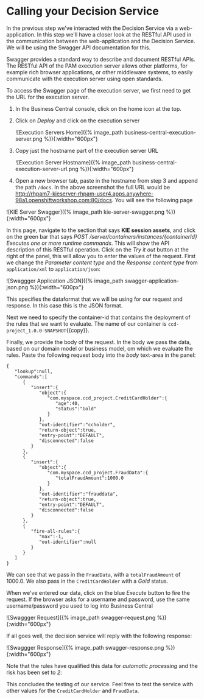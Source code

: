 # Calling your Decision Service

In the previous step we've interacted with the Decision Service via a web-application. In this step we'll have a closer look at the RESTful API used in the communication between the web-application and the Decision Service. We will be using the Swagger API documentation for this.

Swagger provides a standard way to describe and document RESTful APIs. The RESTful API of the PAM execution server allows other platforms, for example rich browser applications, or other middleware systems, to easily communicate with the execution server using open standards.

To access the Swagger page of the execution server, we first need to get the URL for the execution server.

1. In the Business Central console, click on the home icon at the top.

2. Click on _Deploy_ and click on the execution server

    ![Execution Servers Home]({% image_path business-central-execution-server.png %}){:width="600px"}

3. Copy just the hostname part of the execution server URL

    ![Execution Server Hostname]({% image_path business-central-execution-server-url.png %}){:width="600px"}

4. Open a new browser tab, paste in the hostname from step 3 and append the path `/docs`. In the above screenshot the full URL would be http://rhpam7-kieserver-rhpam-user4.apps.anywhere-98a1.openshiftworkshop.com:80/docs. You will see the following page

![KIE Server Swagger]({% image_path kie-server-swagger.png %}){:width="600px"}

In this page, navigate to the section that says **KIE session assets**, and click on the green bar that says *POST /server/containers/instances/{containerId} Executes one or more runtime commands*. This will show the API description of this RESTful operation. Click on the *Try it out* button at the right of the panel, this will allow you to enter the values of the request. First we change the *Parameter content type* and the *Response content type* from `application/xml` to `application/json`:

![Swaggger Application JSON]({% image_path swagger-application-json.png %}){:width="600px"}

This specifies the dataformat that we will be using for our request and response. In this case this is the JSON format.

Next we need to specify the container-id that contains the deployment of the rules that we want to evaluate. The name of our container is `ccd-project_1.0.0-SNAPSHOT`{{copy}}.

Finally, we provide the body of the request. In the body we pass the data, based on our domain model or business model, om which we evaluate the rules. Paste the following request body into the *body* text-area in the panel:

```
{  
   "lookup":null,
   "commands":[  
      {  
         "insert":{  
            "object":{  
               "com.myspace.ccd_project.CreditCardHolder":{  
                  "age":40,
                  "status":"Gold"
               }
            },
            "out-identifier":"ccholder",
            "return-object":true,
            "entry-point":"DEFAULT",
            "disconnected":false
         }
      },
      {  
         "insert":{  
            "object":{  
               "com.myspace.ccd_project.FraudData":{  
                  "totalFraudAmount":1000.0
               }
            },
            "out-identifier":"frauddata",
            "return-object":true,
            "entry-point":"DEFAULT",
            "disconnected":false
         }
      },
      {  
         "fire-all-rules":{  
            "max":-1,
            "out-identifier":null
         }
      }
   ]
}
```

We can see that we pass in the `FraudData`, with a `totalFraudAmount` of 1000.0. We also pass in the `CreditCardHolder` with a *Gold* status.

When we've entered our data, click on the blue *Execute* button to fire the request. If the browser asks for a username and password, use the same username/password you used to log into Business Central

![Swaggger Request]({% image_path swagger-request.png %}){:width="600px"}

If all goes well, the decision service will reply with the following response:

![Swaggger Response]({% image_path swagger-response.png %}){:width="600px"}

Note that the rules have qualified this data for *automatic processing* and the risk has been set to *2*:

This concludes the testing of our service. Feel free to test the service with other values for the `CreditCardHolder` and `FraudData`.
